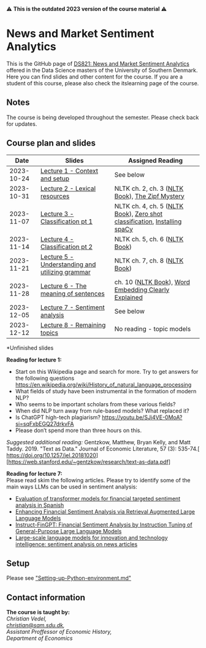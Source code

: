 :warning: **This is the outdated 2023 version of the course material** :warning:

# News and Market Sentiment Analytics
This is the GitHub page of [DS821: News and Market Sentiment Analytics](https://odin.sdu.dk/sitecore/index.php?a=fagbesk&id=136547&lang=en&listid=) offered in the Data Science masters of the University of Southern Denmark. Here you can find slides and other content for the course. If you are a student of this course, please also check the itslearning page of the course.  

## Notes
The course is being developed throughout the semester. Please check back for updates. 

## Course plan and slides
| Date       | Slides | Assigned Reading |
|------------|--------|-------------------|
| 2023-10-24 | [Lecture 1 - Context and setup](https://raw.githack.com/christianvedels/News_and_Market_Sentiment_Analytics/old2023/Lecture%201%20-%20Context%20and%20setup/Slides.html)    | See below   |
| 2023-10-31 | [Lecture 2 - Lexical resources](https://raw.githack.com/christianvedels/News_and_Market_Sentiment_Analytics/old2023/Lecture%202%20-%20Lexical%20resources/Slides.html) | NLTK ch. 2, ch. 3 ([NLTK Book](https://www.nltk.org/book/)), [The Zipf Mystery](https://youtu.be/fCn8zs912OE?si=NptILXURFS4WaFnw ) |
| 2023-11-07 | [Lecture 3 - Classification pt 1](https://raw.githack.com/christianvedels/News_and_Market_Sentiment_Analytics/old2023/Lecture%203%20-%20Classification%20pt%201/Slides.html) | NLTK ch. 4, ch. 5 ([NLTK Book](https://www.nltk.org/book/)), [Zero shot classification](https://huggingface.co/tasks/zero-shot-classification), [Installing spaCy](https://spacy.io/usage) |
| 2023-11-14 | [Lecture 4 - Classification pt 2](https://raw.githack.com/christianvedels/News_and_Market_Sentiment_Analytics/old2023/Lecture%204%20-%20Classification%20pt%202/Slides.html) | NLTK ch. 5, ch. 6 ([NLTK Book](https://www.nltk.org/book/)) |
| 2023-11-21 | [Lecture 5 - Understanding and utilizing grammar](https://raw.githack.com/christianvedels/News_and_Market_Sentiment_Analytics/old2023/Lecture%205%20-%20Understanding%20and%20utilizing%20grammar/Slides.html) | NLTK ch. 7, ch. 8 ([NLTK Book](https://www.nltk.org/book/)) |
| 2023-11-28 | [Lecture 6 - The meaning of sentences](https://raw.githack.com/christianvedels/News_and_Market_Sentiment_Analytics/old2023/Lecture%206%20-%20The%20meaning%20of%20sentences/Slides.html) | ch. 10 ([NLTK Book](https://www.nltk.org/book/)), [Word Embedding Clearly Explained](https://youtu.be/viZrOnJclY0?si=5fmNdnfHa_eTbETP) |
| 2023-12-05 | [Lecture 7 - Sentiment analysis](https://raw.githack.com/christianvedels/News_and_Market_Sentiment_Analytics/old2023/Lecture%207%20-%20Sentiment%20analysis/Slides.html) | See below |
| 2023-12-12 | [Lecture 8 - Remaining topics](https://raw.githack.com/christianvedels/News_and_Market_Sentiment_Analytics/old2023/Lecture%208%20-%20Remaining%20topics/Slides.html#1) | No reading - topic models |


*Unfinished slides

**Reading for lecture 1:**

-	Start on this Wikipedia page and search for more. Try to get answers for the following questions  https://en.wikipedia.org/wiki/History_of_natural_language_processing 
-	What fields of study have been instrumental in the formation of modern NLP?  
-	Who seems to be important scholars from these various fields?  
-	When did NLP turn away from rule-based models? What replaced it?  
-	Is ChatGPT high-tech plagiarism? https://youtu.be/SJi4VE-0MoA?si=sqFxbEGQ27drkvFA  
-	Please don’t spend more than three hours on this. 

*Suggested additional reading:* Gentzkow, Matthew, Bryan Kelly, and Matt Taddy. 2019. "Text as Data." Journal of Economic Literature, 57 (3): 535-74.[ https://doi.org/10.1257/jel.20181020] [https://web.stanford.edu/~gentzkow/research/text-as-data.pdf] 

**Reading for lecture 7:**  
Please read skim the following articles. Please try to identify some of the main ways LLMs can be used in sentiment analysis:
- [Evaluation of transformer models for financial targeted sentiment analysis in Spanish](https://www.ncbi.nlm.nih.gov/pmc/articles/PMC10280559/)
- [Enhancing Financial Sentiment Analysis via Retrieval Augmented Large Language Models](https://arxiv.org/abs/2310.04027)
- [Instruct-FinGPT: Financial Sentiment Analysis by Instruction Tuning of General-Purpose Large Language Models](https://arxiv.org/abs/2306.12659)
- [Large-scale language models for innovation and technology intelligence: sentiment analysis on news articles](https://medium.com/mapegy-tech/large-scale-language-models-for-innovation-and-technology-intelligence-sentiment-analysis-on-news-2c1ed1f6f2ad)

## Setup
Please see ["Setting-up-Python-environment.md"](https://github.com/christianvedels/News_and_Market_Sentiment_Analytics/blob/main/Setting-up-Python-environment.md)


## Contact information
**The course is taught by:**  
*Christian Vedel,*  
*christian@sam.sdu.dk,*  
*Assistant Proffessor of Economic History,*  
*Department of Economics*  
